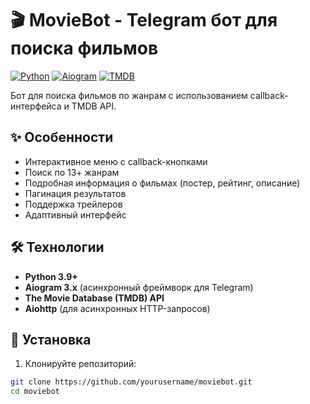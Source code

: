 # 🎬 MovieBot - Telegram бот для поиска фильмов

[![Python](https://img.shields.io/badge/Python-3.9%2B-blue)](https://python.org)
[![Aiogram](https://img.shields.io/badge/Aiogram-3.x-blue)](https://docs.aiogram.dev/)
[![TMDB](https://img.shields.io/badge/API-TMDB-green)](https://www.themoviedb.org/)

Бот для поиска фильмов по жанрам с использованием callback-интерфейса и TMDB API.

## ✨ Особенности

- Интерактивное меню с callback-кнопками
- Поиск по 13+ жанрам
- Подробная информация о фильмах (постер, рейтинг, описание)
- Пагинация результатов
- Поддержка трейлеров
- Адаптивный интерфейс

## 🛠 Технологии

- **Python 3.9+**
- **Aiogram 3.x** (асинхронный фреймворк для Telegram)
- **The Movie Database (TMDB) API**
- **Aiohttp** (для асинхронных HTTP-запросов)

## 🚀 Установка

1. Клонируйте репозиторий:
```bash
git clone https://github.com/yourusername/moviebot.git
cd moviebot